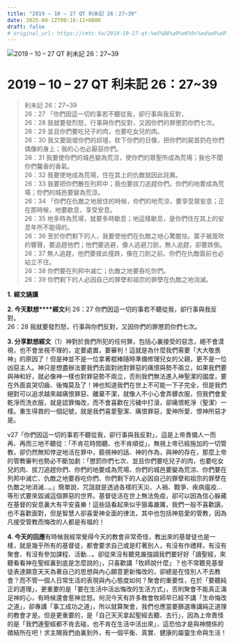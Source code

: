 ```yaml
---
title: "2019 – 10 – 27 QT 利未記 26：27~39"
date: 2025-04-12T00:16:12+0800
draft: false
# original_url: https://cmtc.tw/2019-10-27-qt-%e5%88%a9%e6%9c%aa%e8%a8%98-26%ef%bc%9a2739
---
```


![2019 – 10 – 27 QT 利未記 26：27~39](/images/qt.jpg   "2019 – 10 – 27 QT 利未記 26：27~39")

# 2019 – 10 – 27 QT 利未記 26：27~39

> 利未記 26：27~39  
> 26：27 「你們因這一切的事若不聽從我，卻行事與我反對，  
> 26：28 我就要發烈怒，行事與你們反對，又因你們的罪懲罰你們七次。  
> 26：29 並且你們要吃兒子的肉，也要吃女兒的肉。  
> 26：30 我又要毀壞你們的邱壇，砍下你們的日像，把你們的屍首扔在你們偶像的身上；我的心也必厭惡你們。  
> 26：31 我要使你們的城邑變為荒涼，使你們的眾聖所成為荒場；我也不聞你們馨香的香氣。  
> 26：32 我要使地成為荒場，住在其上的仇敵就因此詫異。  
> 26：33 我要把你們散在列邦中；我也要拔刀追趕你們。你們的地要成為荒場；你們的城邑要變為荒涼。  
> 26：34 「你們在仇敵之地居住的時候，你們的地荒涼，要享受眾安息；正在那時候，地要歇息，享受安息。  
> 26：35 地多時為荒場，就要多時歇息；地這樣歇息，是你們住在其上的安息年所不能得的。  
> 26：36 至於你們剩下的人，我要使他們在仇敵之地心驚膽怯。葉子被風吹的響聲，要追趕他們；他們要逃避，像人逃避刀劍，無人追趕，卻要跌倒。  
> 26：37 無人追趕，他們要彼此撞跌，像在刀劍之前。你們在仇敵面前也必站立不住。  
> 26：38 你們要在列邦中滅亡；仇敵之地要吞吃你們。  
> 26：39 你們剩下的人必因自己的罪孽和祖宗的罪孽在仇敵之地消滅。

**1.** **經文誦讀**

**2. 今天默想****經文**利 26：27 你們因這一切的事若不聽從我，卻行事與我反對。  
26：28 我就要發烈怒，行事與你們反對，又因你們的罪懲罰你們七次。

**3. 分享默想經文**（1）神對於我們所犯的任何罪，包括心裏接受的惡念，絕不會漠視，也不會坐視不理的，定要處置，要審判！這就是為什麼我們需要「大大敬畏神」的原因了！但是神並不是一位拿著棍棒隨時準備修理兒女的父親，更不是一位凶惡主人。神只是想盡辦法要我們去面對祂對罪惡的痛恨與勢不兩立，如果我們要與神和好，就必像神一樣也對罪惡勢不兩立，否則我們無法進入神聖潔的國度，要在外面哀哭切齒、後悔莫及了！神也知道我們在世上不可能一下子完全，但是我們絕對可以追求越來越痛恨罪惡、離棄不潔，就像人不小心會弄髒衣服，但我們會愛乾淨而洗衣服，就是認罪悔改，而不會喜歡在污穢中打滾，卻痛恨乾淨（聖潔）一樣。重生得救的一個記號，就是我們喜愛聖潔、痛恨罪惡，愛神所愛、恨神所惡才是。

v27「你們因這一切的事若不聽從我，卻行事與我反對」，這是上帝責備人一而再、再而三地不聽從：「不肯花時間聽、也不肯順從」，無視上帝已經施加的一切管教，卻仍然無知悖逆地活在罪中，藐視神的話、神的作為，與神的存在，那麼上帝的管教審判也勢必不斷加劇：「懲罰你們七次、並且你們要吃兒子的肉，也要吃女兒的肉、拔刀追趕你們、你們的地要成為荒場、你們的城邑要變為荒涼、你們要在列邦中滅亡、仇敵之地要吞吃你們、你們剩下的人必因自己的罪孽和祖宗的罪孽在仇敵之地消滅…。」簡單說，咒詛就是透過各樣的天災、人禍、戰爭、疾病瘟疫…等形式要來毀滅這個罪惡的世界。基督徒活在世上無法免疫，卻可以因為信心躲藏在基督的安息裏大有平安喜樂！這些話看起來似乎狠毒嚴厲，我們一般不喜歡讀，也不喜歡面對，但是智慧人卻喜愛神全面的律法，其中也包括神慈愛的管教，因為凡接受管教而悔改的人都是有福的！

**4. 今天的回應**有時候我經常覺得今天的教會非常奇怪，教出來的基督徒也是一樣，就是幾乎所有的基督徒，都會要求自己或是盯著別人，有沒有作禮拜，有沒有聚會、有沒有參加課程、活動…。卻從來沒有聽見誰強調我們要好好「讀聖經，來聽看看神在聖經裏到底是怎麼說的」，只喜歡講「牧師說什麼」？也不常聽見基督徒表達願意天天為著自己的思想與內心願意更新悔改的，卻總是在怪別人不去教會？而不管一個人日常生活的表現與內心態度如何？聚會的重要性，在於「要聽純正的道理」，更重要的是「要在生活中活出悔改的生活方式」，否則聚會不能真正滿足神的心，有時候還會惹神忿怒。何況今天有許多教會牧師早已經不講「生命悔改之道」，卻專講「事工成功之道」，所以就算聚會，我們也應當要篩選專講純正道理的教會才是。但是更重要的，是「自己天天拿起聖經去聽、去行」，因為上帝責怪的是「我們連聖經都不肯去碰，也不肯在生活中活出來」，這恐怕才是與神關係的徵結所在吧！求主賜我們由裏到外，有一個平衡、真實、健康的屬靈生命與生活！